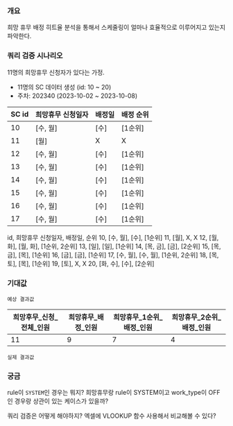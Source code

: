 ### 개요
희망 휴무 배정 히트율 분석을 통해서 스케줄링이 얼마나 효율적으로 이루어지고 있는지 파악한다.

### 쿼리 검증 시나리오
11명의 희망휴무 신청자가 있다는 가정.
- 11명의 SC 데이터 생성 (id: 10 ~ 20)
- 주차: 202340 (2023-10-02 ~ 2023-10-08)


|SC id|희망휴무 신청일자|배정일|배정 순위|
|------|---|---|---|
|10|[수, 월]|[수]|[1순위]|
|11|[월]|X|X|
|12|[수, 월]|[수]|[1순위]|
|13|[수, 월]|[수]|[1순위]|
|14|[수, 월]|[수]|[1순위]|
|15|[수, 월]|[수]|[1순위]|
|16|[수, 월]|[수]|[1순위]|
|17|[수, 월]|[수]|[1순위]|


id, 희망휴무 신청일자, 배정일, 순위
10, [수, 월], [수], [1순위]
11,  [월], X, X
12, [월, 화], [월, 화], [1순위, 2순위]
13, [일], [일], [1순위]
14, [목, 금], [금], [2순위]
15, [목, 금], [목], [1순위]
16, [금], [금], [1순위]
17, [수, 월], [수, 월], [1순위, 2순위]
18, [목, 토], [목], [1순위]
19, [토], X, X
20, [화, 수], [수], [2순위]

### 기대값
`예상 결과값`


|희망후무_신청_전체_인원|희망휴무_배정_인원|희망휴무_1순위_배정_인원|희망휴무_2순위_배정_인원|
|------|---|---|---|
|11|9|7|4|


`실제 결과값`

### 궁금
rule이 `SYSTEM`인 경우는 뭐지?
희망휴무랑 rule이 SYSTEM이고 work_type이 OFF인 경우랑 상관이 있는 케이스가 있을까?

쿼리 검증은 어떻게 해야하지? 엑셀에 VLOOKUP 함수 사용해서 비교해볼 수 있다?
